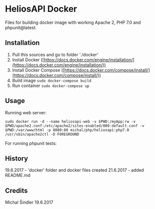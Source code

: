 # HeliosAPI Docker

Files for building docker image with working Apache 2, PHP 7.0 and phpunit@latest.

## Installation

1. Pull this sources and go to folder './docker'
2. Install Docker ([https://docs.docker.com/engine/installation/](https://docs.docker.com/engine/installation/))
3. Install Docker Compose ([https://docs.docker.com/compose/install/](https://docs.docker.com/compose/install/))
4. Build image `sudo docker-compose build`
5. Run container `sudo docker-compose up`

## Usage

Running web server:

`sudo docker run -d --name heliosapi-web -v $PWD:/myApp:rw -v $PWD/apache2.conf:/etc/apache2/sites-enabled/000-default.conf -v $PWD:/var/www/html -p 8080:80 michal/php/heliosapi:php7.0 /usr/sbin/apache2ctl -D FOREGROUND`


For running phpunit tests:

<!--`sudo docker run -ti -v $PWD:/myApp:rw -p 8080:80 michal/php/heliosapi:php7.0 phpunit`-->

## History

19.6.2017 - 'docker' folder and docker files created
21.6.2017 - added README.md

## Credits

Michal Šindler 19.6.2017